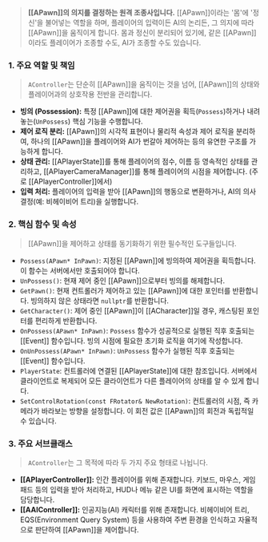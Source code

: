 
> **[[APawn]]의 의지를 결정하는 원격 조종사입니다.** [[APawn]]이라는 '몸'에 '정신'을 불어넣는 역할을 하며, 플레이어의 입력이든 AI의 논리든, 그 의지에 따라 [[APawn]]을 움직이게 합니다. 몸과 정신이 분리되어 있기에, 같은 [[APawn]]이라도 플레이어가 조종할 수도, AI가 조종할 수도 있습니다.

### **1. 주요 역할 및 책임**
> `AController`는 단순히 [[APawn]]을 움직이는 것을 넘어, [[APawn]]의 상태와 플레이어과의 상호작용 전반을 관리합니다.
* **빙의 (Possession):**
	   특정 [[APawn]]에 대한 제어권을 획득(`Possess`)하거나 내려놓는(`UnPossess`) 핵심 기능을 수행합니다.
* **제어 로직 분리:**
	   [[APawn]]의 시각적 표현이나 물리적 속성과 제어 로직을 분리하여, 하나의 [[APawn]]을 플레이어와 AI가 번갈아 제어하는 등의 유연한 구조를 가능하게 합니다.
* **상태 관리:** 
	   [[APlayerState]]를 통해 플레이어의 점수, 이름 등 영속적인 상태를 관리하고, [[APlayerCameraManager]]를 통해 플레이어의 시점을 제어합니다. (주로 [[APlayerController]]에서)
* **입력 처리:** 
	   플레이어의 입력을 받아 [[APawn]]의 행동으로 변환하거나, AI의 의사결정(예: 비헤이비어 트리)을 실행합니다.
	   
### **2. 핵심 함수 및 속성**
> [[APawn]]을 제어하고 상태를 동기화하기 위한 필수적인 도구들입니다.
* `Possess(APawn* InPawn)`:
	  지정된 [[APawn]]에 빙의하여 제어권을 획득합니다. 이 함수는 서버에서만 호출되어야 합니다.
* `UnPossess()`:
	현재 제어 중인 [[APawn]]으로부터 빙의를 해제합니다.
* `GetPawn()`: 
	현재 컨트롤러가 제어하고 있는 [[APawn]]에 대한 포인터를 반환합니다. 빙의하지 않은 상태라면 `nullptr`를 반환합니다.
* `GetCharacter()`:
	제어 중인 [[APawn]]이 [[ACharacter]]일 경우, 캐스팅된 포인터를 편리하게 반환합니다.
* `OnPossess(APawn* InPawn)`:
	`Possess` 함수가 성공적으로 실행된 직후 호출되는 [[Event]] 함수입니다. 빙의 시점에 필요한 초기화 로직을 여기에 작성합니다.
* `OnUnPossess(APawn* InPawn)`:
	`UnPossess` 함수가 실행된 직후 호출되는 [[Event]] 함수입니다.
* `PlayerState`:
	컨트롤러에 연결된 [[APlayerState]]에 대한 참조입니다. 서버에서 클라이언트로 복제되어 모든 클라이언트가 다른 플레이어의 상태를 알 수 있게 합니다.
* `SetControlRotation(const FRotator& NewRotation)`:
	컨트롤러의 시점, 즉 카메라가 바라보는 방향을 설정합니다. 이 회전 값은 [[APawn]]의 회전과 독립적일 수 있습니다.

### **3. 주요 서브클래스**
> `AController`는 그 목적에 따라 두 가지 주요 형태로 나뉩니다.
* **[[APlayerController]]:**
	인간 플레이어를 위해 존재합니다. 키보드, 마우스, 게임패드 등의 입력을 받아 처리하고, HUD나 메뉴 같은 UI를 화면에 표시하는 역할을 담당합니다.
* **[[AAIController]]:** 인공지능(AI) 캐릭터를 위해 존재합니다. 비헤이비어 트리, EQS(Environment Query System) 등을 사용하여 주변 환경을 인식하고 자율적으로 판단하여 [[APawn]]을 제어합니다.
